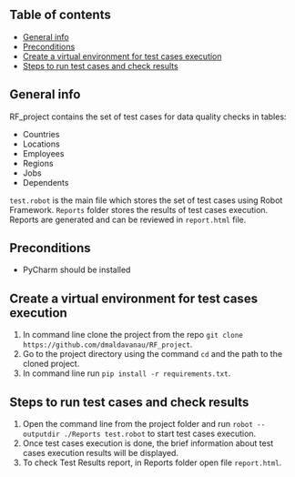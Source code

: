 ## Table of contents
* [General info](#general-info)
* [Preconditions](#preconditions)
* [Create a virtual environment for test cases execution](#create-a-virtual-environment-for-test-cases-execution)
* [Steps to run test cases and check results](#steps-to-run-test-cases-and-check-results)

## General info
RF_project contains the set of test cases for data quality checks in tables:
- Countries
- Locations
- Employees
- Regions
- Jobs
- Dependents
  

```test.robot``` is the main file which stores the set of test cases using Robot Framework. 
```Reports``` folder stores the results of test cases execution. Reports are generated and can be reviewed in ```report.html``` file.

## Preconditions
- PyCharm should be installed

## Create a virtual environment for test cases execution
1. In command line clone the project from the repo ```git clone https://github.com/dmaldavanau/RF_project```.
2. Go to the project directory using the command ```cd``` and the path to the cloned project.
3. In command line run ```pip install -r requirements.txt```.


## Steps to run test cases and check results
1. Open the command line from the project folder and run ```robot --outputdir ./Reports test.robot``` to start test cases execution.
2. Once test cases execution is done, the brief information about test cases execution results will be displayed.
3. To check Test Results report, in Reports folder open file ```report.html```.





